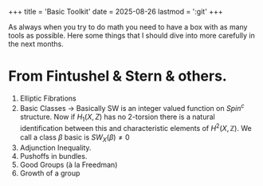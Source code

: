 +++
title = 'Basic Toolkit'
date = 2025-08-26
lastmod = ':git'
+++

As always when you try to do math you need to have a box with as many tools as possible. Here some things that I should dive into more carefully in the next months. 

# From Fintushel & Stern & others.

1. Elliptic Fibrations
2. Basic Classes -> Basically SW is an integer valued function on $Spin^c$ structure. Now if $H_1(X,Z)$ has no 2-torsion there is a natural identification between this and characteristic elements of $H^2(X,\mathbb{Z})$. We call a class $\beta$ basic is $SW_X(\beta)\neq 0$ 
3. Adjunction Inequality. 
4. Pushoffs in bundles.
5. Good Groups (à la Freedman)
6. Growth of a group
    
